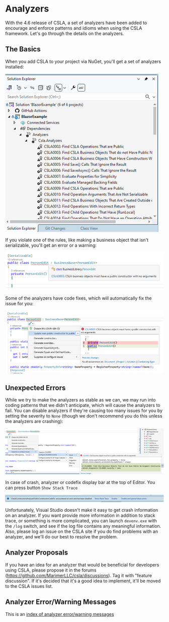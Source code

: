 # Analyzers

With the 4.6 release of CSLA, a set of analyzers have been added to encourage and enforce patterns and idioms when using the CSLA framework. Let's go through the details on the analyzers.

## The Basics

When you add CSLA to your project via NuGet, you'll get a set of analyzers installed:

![Expanded list of analyzers in the solution explorer](images/ListOfAnalyzers.png "List of analyzers in the solution")

If you violate one of the rules, like making a business object that isn't serializable, you'll get an error or a warning:

![Analyzer detects missing public parameterless constructor](images/AnalyzerError.png "Analyzer detects missing public parameterless constructor")

Some of the analyzers have code fixes, which will automatically fix the issue for you:

![Change private parameterless constructor to public one](images/CodeFixSample.png "Change private parameterless constructor to public one")

## Unexpected Errors

While we try to make the analyzers as stable as we can, we may run into coding patterns that we didn't anticipate, which will cause the analyzers to fail. You can disable analyzers if they're causing too many issues for you by setting the severity to `None` (though we don't recommend you do this unless the analyzers are crashing):

![Code suggestion menu which options for disabling or suppressing analyzer](images/DisableAnalyzer.png "Sample how you can disable analyzer")

In case of crash, analyzer or codefix display bar at the top of Editor. You can press button `Show Stack Trace`

![Crash of the analyzer](images/AnalyzerCrash.png "Crash of the analyzer")

Unfortunately, Visual Studio doesn't make it easy to get crash information on an analyzer. If you want provide more information in addition to stack trace, or something is more complicated, you can launch `devenv.exe` with the `/log` switch, and see if the log file contains any meaningful information. Also, please log an issue on the CSLA site if you do find problems with an analyzer, and we'll do our best to resolve the problem.

## Analyzer Proposals

If you have an idea for an analyzer that would be beneficial for developers using CSLA, please propose it in the forums (https://github.com/MarimerLLC/csla/discussions). Tag it with "feature discussion". If it's decided that it's a good idea to implement, it'll be moved to the CSLA issues list.

## Analyzer Error/Warning Messages

This is an [index of analyzer error/warning messages](analyzers/index.md)
